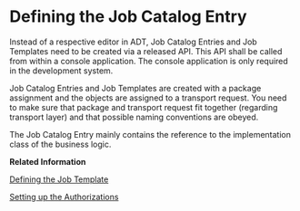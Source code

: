 <!-- loio1cff59ef893a4a17a478a54b7ba27353 -->

# Defining the Job Catalog Entry

Instead of a respective editor in ADT, Job Catalog Entries and Job Templates need to be created via a released API. This API shall be called from within a console application. The console application is only required in the development system.

Job Catalog Entries and Job Templates are created with a package assignment and the objects are assigned to a transport request. You need to make sure that package and transport request fit together \(regarding transport layer\) and that possible naming conventions are obeyed.

The Job Catalog Entry mainly contains the reference to the implementation class of the business logic.

**Related Information**  


[Defining the Job Template](defining-the-job-template-1f04ad2.md "")

[Setting up the Authorizations](setting-up-the-authorizations-bb559a5.md "Some further activities in ADT and in the administrator’s launchpad are necessary to be able to schedule the job template in the Fiori app Application Jobs.")



